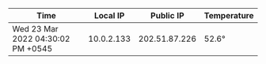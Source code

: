 | Time     | Local IP | Public IP | Temperature |
| ----------- | ----------- | ----------- | ----------- |
| Wed 23 Mar 2022 04:30:02 PM +0545      | 10.0.2.133     | 202.51.87.226  | 52.6° |

